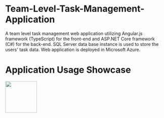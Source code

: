 # Team-Level-Task-Management-Application
A team level task management web application utilizing Angular.js framework (TypeScript) for the front-end and ASP.NET Core framework (C#) for the back-end. SQL Server data base instance is used to store the users' task data. Web application is deployed in Microsoft Azure.

# Application Usage Showcase
<img src="[URL](https://github.com/user-attachments/assets/58f50b69-6c24-4f67-be25-ef079db963cf)" width="100" height="100">

